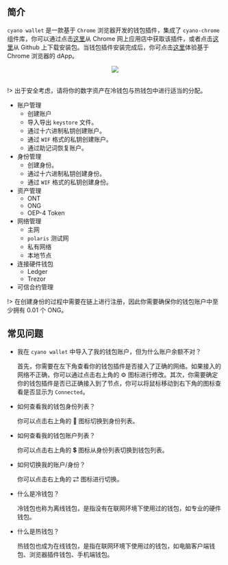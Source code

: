 
## 简介

`cyano wallet` 是一款基于 `Chrome` 浏览器开发的钱包插件，集成了 `cyano-chrome` 组件库，你可以通过点击[这里](https://chrome.google.com/webstore/detail/cyano-wallet/dkdedlpgdmmkkfjabffeganieamfklkm)从 Chrome 网上应用店中获取该插件，或者点击[这里](https://github.com/OntologyCommunityDevelopers/cyano-wallet/releases)从 Github 上下载安装包。当钱包插件安装完成后，你可点击[这里](https://dapp.review/explore/ont)体验基于 Chrome 浏览器的 dApp。

<div align="center" width="300px"><img src="https://raw.githubusercontent.com/ontio/documentation/master/dev-website-docs/assets/cyano/cyano-wallet.png"><br><br></div>

!> 出于安全考虑，请将你的数字资产在冷钱包与热钱包中进行适当的分配。

- 账户管理
  - 创建账户
  - 导入导出 `keystore` 文件。
  - 通过十六进制私钥创建账户。
  - 通过 `WIF` 格式的私钥创建账户。
  - 通过助记词恢复账户。
- 身份管理
  - 创建身份。
  - 通过十六进制私钥创建身份。
  - 通过 `WIF` 格式的私钥创建身份。
- 资产管理
  - ONT
  - ONG
  - OEP-4 Token
- 网络管理
  - 主网
  - `polaris` 测试网
  - 私有网络
  - 本地节点
- 连接硬件钱包  
  - Ledger
  - Trezor
- 可信合约管理

!> 在创建身份的过程中需要在链上进行注册，因此你需要确保你的钱包账户中至少拥有 0.01 个 ONG。

## 常见问题

- 我在 `cyano wallet` 中导入了我的钱包账户，但为什么账户余额不对？
  
  首先，你需要在左下角查看你的钱包插件是否接入了正确的网络。如果接入的网络不正确，你可以通过点击右上角的 ⚙️ 图标进行修改。其次，你需要确定你的钱包插件是否已正确接入到了节点，你可以将鼠标移动到右下角的图标查看是否显示为 `Connected`。

- 如何查看我的钱包身份列表？

  你可以点击右上角的 🎫 图标切换到身份列表。

- 如何查看我的钱包账户列表？

  你可以点击右上角的 💲 图标从身份列表切换到钱包列表。

- 如何切换我的账户/身份？

  你可以点击右上角的 ⇄ 图标进行切换。

- 什么是冷钱包？
  
  冷钱包也称为离线钱包，是指没有在联网环境下使用过的钱包，如专业的硬件钱包。

- 什么是热钱包？
  
  热钱包也成为在线钱包，是指在联网环境下使用过的钱包，如电脑客户端钱包、浏览器插件钱包、手机端钱包。
